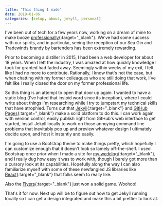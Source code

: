 ```yaml
---
title: "This thing I made"
date: 2018-01-06
categories: [setup, about, jekyll, personal]
---
```


I've been out of tech for a few years now, working on a dream of mine to make booze [professionally](http://oaklandspirits.com/){:target="_blank"}. We've had some success with our spirits, and in particular, seeing the reception of our Sea Gin and Tradewinds brandy by bartenders has been extremely rewarding.

Prior to becoming a distiller in 2015, I had been a web developer for about 18 years. When I left the industry, I was amazed at how quickly knowledge I took for granted had faded away. Seemingly within weeks of my exit, I felt like I had no more to contribute. Rationally, I know that's not the case, but when chatting with my former colleagues who are still doing that work, I've felt like I really closed the door on my former professional life. 

So this thing is an attempt to open that door up again. I wanted to have a static blog (I've hated that insipid word since its inception), where I could write about things I'm researching while I try to jumpstart my technical skills that have atrophied. Turns out that [Jekyll](https://jekyllrb.com/){:target="_blank"} and [GitHub Pages](https://pages.github.com/){:target="_blank"} make a solid platform to do this. I can work again with version control, easily publish right from GitHub's web interface to get started, install Jekyll locally to work on those annoying command line problems that inevitably pop up and preview whatever design I ultimately decide upon, and host it instantly and easily. 

I'm going to use a Bootstrap theme to make things pretty, which hopefully I can customize enough that it doesn't look so lamely off-the-shelf. I used Bootstrap once prior when I made a site for [my wedding](http://timandvlatka.com){:target="_blank"}, and I really dug how easy it was to work with, though I barely got more than a cursory look at its capabilities. Hopefully along the way I can also familiarize myself with some of these newfangled JS libraries like [React](https://reactjs.org/){:target="_blank"} that folks seem to really like. 

Also the [Flyers](https://www.nhl.com/flyers){:target="_blank"} just won a solid game. Woohoo!

That's it for now. Next up will be to figure out how to get Jekyll running locally so I can get a design integrated and make this a bit prettier to look at.

